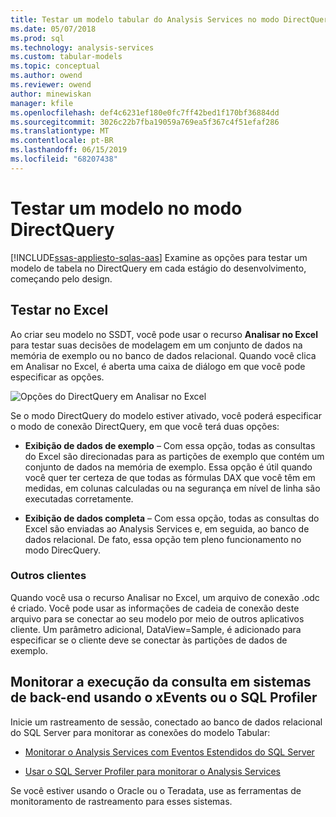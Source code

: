 ```yaml
---
title: Testar um modelo tabular do Analysis Services no modo DirectQuery | Microsoft Docs
ms.date: 05/07/2018
ms.prod: sql
ms.technology: analysis-services
ms.custom: tabular-models
ms.topic: conceptual
ms.author: owend
ms.reviewer: owend
author: minewiskan
manager: kfile
ms.openlocfilehash: def4c6231ef180e0fc7ff42bed1f170bf36884dd
ms.sourcegitcommit: 3026c22b7fba19059a769ea5f367c4f51efaf286
ms.translationtype: MT
ms.contentlocale: pt-BR
ms.lasthandoff: 06/15/2019
ms.locfileid: "68207438"
---
```

# <a name="test-a-model-in-directquery-mode"></a>Testar um modelo no modo DirectQuery
[!INCLUDE[ssas-appliesto-sqlas-aas](../../includes/ssas-appliesto-sqlas-aas.md)]
  Examine as opções para testar um modelo de tabela no DirectQuery em cada estágio do desenvolvimento, começando pelo design.  
  
## <a name="test-in-excel"></a>Testar no Excel 
  
 Ao criar seu modelo no SSDT, você pode usar o recurso **Analisar no Excel** para testar suas decisões de modelagem em um conjunto de dados na memória de exemplo ou no banco de dados relacional.  Quando você clica em Analisar no Excel, é aberta uma caixa de diálogo em que você pode especificar as opções.
 
 ![Opções do DirectQuery em Analisar no Excel](../../analysis-services/tabular-models/media/analyze-in-excel-directquery-options.png)
 
 Se o modo DirectQuery do modelo estiver ativado, você poderá especificar o modo de conexão DirectQuery, em que você terá duas opções:
 - **Exibição de dados de exemplo** – Com essa opção, todas as consultas do Excel são direcionadas para as partições de exemplo que contém um conjunto de dados na memória de exemplo. Essa opção é útil quando você quer ter certeza de que todas as fórmulas DAX que você têm em medidas, em colunas calculadas ou na segurança em nível de linha são executadas corretamente.
 
 - **Exibição de dados completa** – Com essa opção, todas as consultas do Excel são enviadas ao Analysis Services e, em seguida, ao banco de dados relacional. De fato, essa opção tem pleno funcionamento no modo DirecQuery.
 
 ### <a name="other-clients"></a>Outros clientes
 Quando você usa o recurso Analisar no Excel, um arquivo de conexão .odc é criado. Você pode usar as informações de cadeia de conexão deste arquivo para se conectar ao seu modelo por meio de outros aplicativos cliente. Um parâmetro adicional, DataView=Sample, é adicionado para especificar se o cliente deve se conectar às partições de dados de exemplo.  
  
## <a name="monitor-query-execution-on-backend-systems-using-xevents-or-sql-profiler"></a>Monitorar a execução da consulta em sistemas de back-end usando o xEvents ou o SQL Profiler 
 Inicie um rastreamento de sessão, conectado ao banco de dados relacional do SQL Server para monitorar as conexões do modelo Tabular:  
  
-   [Monitorar o Analysis Services com Eventos Estendidos do SQL Server](../../analysis-services/instances/monitor-analysis-services-with-sql-server-extended-events.md)  
  
-   [Usar o SQL Server Profiler para monitorar o Analysis Services](../../analysis-services/instances/use-sql-server-profiler-to-monitor-analysis-services.md)  
  
 Se você estiver usando o Oracle ou o Teradata, use as ferramentas de monitoramento de rastreamento para esses sistemas.  
  
  
